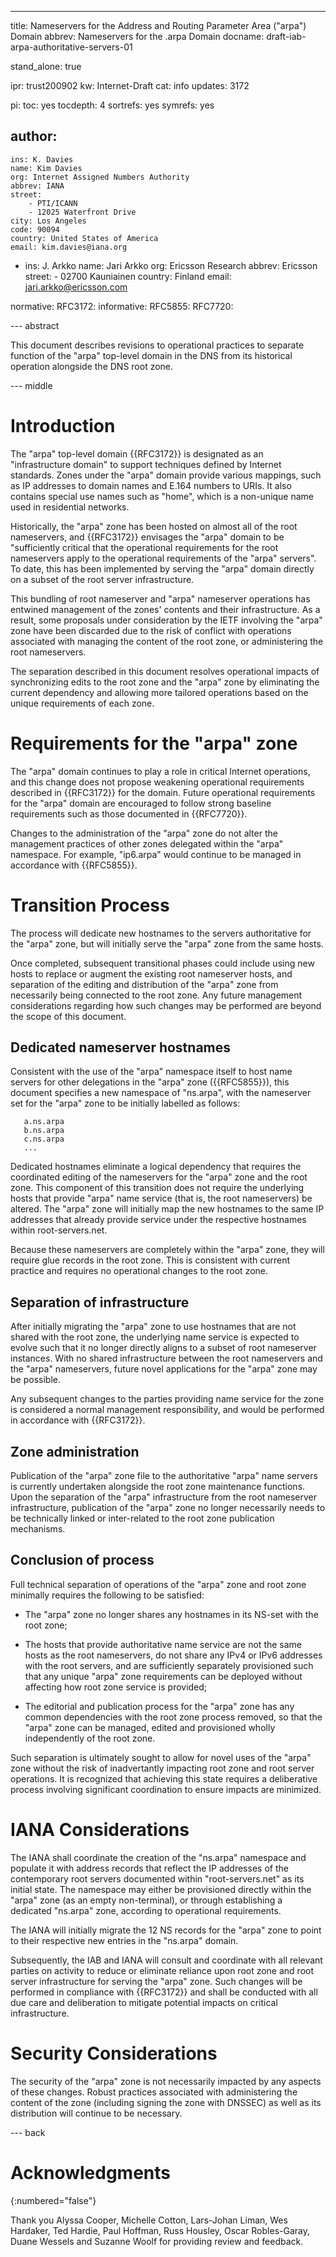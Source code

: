 ---
title: Nameservers for the Address and Routing Parameter Area ("arpa") Domain
abbrev: Nameservers for the .arpa Domain
docname: draft-iab-arpa-authoritative-servers-01

stand_alone: true

ipr: trust200902
kw: Internet-Draft
cat: info
updates: 3172

pi:
  toc: yes
  tocdepth: 4
  sortrefs: yes
  symrefs: yes
  
author:
  -
    ins: K. Davies
    name: Kim Davies
    org: Internet Assigned Numbers Authority
    abbrev: IANA
    street:
        - PTI/ICANN
        - 12025 Waterfront Drive
    city: Los Angeles
    code: 90094
    country: United States of America
    email: kim.davies@iana.org
  -
    ins: J. Arkko
    name: Jari Arkko
    org: Ericsson Research
    abbrev: Ericsson
    street:
        - 02700 Kauniainen
    country: Finland
    email: jari.arkko@ericsson.com

    
normative:
  RFC3172:
informative:
  RFC5855:
  RFC7720:
  

--- abstract

This document describes revisions to operational practices to separate
function of the "arpa" top-level domain in the DNS from its historical
operation alongside the DNS root zone.

--- middle

# Introduction

The "arpa" top-level domain {{RFC3172}} is designated as an
"infrastructure domain" to support techniques defined by Internet
standards. Zones under the "arpa" domain provide various mappings, such
as IP addresses to domain names and E.164 numbers to URIs. It also
contains special use names such as "home", which is a non-unique name
used in residential networks.

Historically, the "arpa" zone has been hosted on almost all of the
root nameservers, and {{RFC3172}} envisages the "arpa" domain to be
"sufficiently critical that the operational requirements for the root
nameservers apply to the operational requirements of the "arpa" servers". To
date, this has been implemented by serving the "arpa" domain directly on
a subset of the root server infrastructure.

This bundling of root nameserver and "arpa" nameserver operations has entwined
management of the zones' contents and their infrastructure. As a result,
some proposals under consideration by the IETF involving the "arpa" zone
have been discarded due to the risk of conflict with operations associated
with managing the content of the root zone, or administering the root
nameservers.

The separation described in this document resolves operational impacts
of synchronizing edits to the root zone and the "arpa" zone by
eliminating the current dependency and allowing more tailored operations
based on the unique requirements of each zone.

# Requirements for the "arpa" zone

The "arpa" domain continues to play a role in critical Internet
operations, and this change does not propose weakening operational
requirements described in {{RFC3172}} for the domain. Future operational
requirements for the "arpa" domain are encouraged to follow strong
baseline requirements such as those documented in {{RFC7720}}.

Changes to the administration of the "arpa" zone do not alter the
management practices of other zones delegated within the "arpa"
namespace. For example, "ip6.arpa" would continue to be managed in
accordance with {{RFC5855}}.

# Transition Process

The process will dedicate new hostnames to the servers authoritative for
the "arpa" zone, but will initially serve the "arpa" zone from the same
hosts.

Once completed, subsequent transitional phases could include using
new hosts to replace or augment the existing root nameserver hosts, and
separation of the editing and distribution of the "arpa" zone from
necessarily being connected to the root zone. Any future management
considerations regarding how such changes may be performed are beyond
the scope of this document.

## Dedicated nameserver hostnames

Consistent with the use of the "arpa" namespace itself to host name
servers for other delegations in the "arpa" zone ({{RFC5855}}), this
document specifies a new namespace of "ns.arpa", with the
nameserver set for the "arpa" zone to be initially labelled as follows:

~~~~~
   a.ns.arpa
   b.ns.arpa
   c.ns.arpa
   ...
~~~~~

Dedicated hostnames eliminate a logical dependency that requires the
coordinated editing of the nameservers for the "arpa" zone and the root
zone. This component of this transition does not require the underlying
hosts that provide "arpa" name service (that is, the root nameservers) be
altered. The "arpa" zone will initially map the new hostnames to the
same IP addresses that already provide service under the respective
hostnames within root-servers.net.

Because these nameservers are completely within the "arpa" zone, they
will require glue records in the root zone. This is consistent with
current practice and requires no operational changes to the root zone.

## Separation of infrastructure

After initially migrating the "arpa" zone to use hostnames that are not shared
with the root zone, the underlying name service is expected to evolve such that
it no longer directly aligns to a subset of root nameserver instances. With no
shared infrastructure between the root nameservers and the "arpa" nameservers, future
novel applications for the "arpa" zone may be possible.

Any subsequent changes to the parties providing name service for the
zone is considered a normal management responsibility, and would be
performed in accordance with {{RFC3172}}.

## Zone administration

Publication of the "arpa" zone file to the authoritative "arpa" name
servers is currently undertaken alongside the root zone maintenance functions.
Upon the separation of the "arpa" infrastructure from the root nameserver
infrastructure, publication of the "arpa" zone no longer necessarily needs
to be technically linked or inter-related to the root zone publication
mechanisms.

## Conclusion of process

Full technical separation of operations of the "arpa" zone and root zone 
minimally requires the following to be satisfied:

* The "arpa" zone no longer shares any hostnames in its NS-set with the root
  zone;
  
* The hosts that provide authoritative name service are not the same hosts
  as the root nameservers, do not share any IPv4 or IPv6 addresses with the
  root servers, and are sufficiently separately provisioned such
  that any unique "arpa" zone requirements can be deployed without affecting
  how root zone service is provided;
  
* The editorial and publication process for the "arpa" zone has any common
  dependencies with the root zone process removed, so that the "arpa" zone 
  can be managed, edited and provisioned wholly independently of the
  root zone.
  
Such separation is ultimately sought to allow for novel uses of
the "arpa" zone without the risk of inadvertantly impacting root zone and root
server operations. It is recognized that achieving this state requires a
deliberative process involving significant coordination to ensure impacts
are minimized.

# IANA Considerations

The IANA shall coordinate the creation of the "ns.arpa" namespace and
populate it with address records that reflect the IP addresses of the
contemporary root servers documented within "root-servers.net" as its
initial state. The namespace may either be provisioned directly within
the "arpa" zone (as an empty non-terminal), or through establishing
a dedicated "ns.arpa" zone, according to operational requirements.

The IANA will initially migrate the 12 NS records for the "arpa" zone
to point to their respective new entries in the "ns.arpa" domain.

Subsequently, the IAB and IANA will consult and coordinate with all relevant
parties on activity to reduce or eliminate reliance upon root zone
and root server infrastructure for serving the "arpa" zone. Such
changes will be performed in compliance with {{RFC3172}} and shall
be conducted with all due care and deliberation to mitigate potential
impacts on critical infrastructure.

# Security Considerations

The security of the "arpa" zone is not necessarily impacted by any
aspects of these changes. Robust practices associated with administering
the content of the zone (including signing the zone with DNSSEC) as well
as its distribution will continue to be necessary.

--- back

# Acknowledgments
{:numbered="false"}

Thank you Alyssa Cooper, Michelle Cotton, Lars-Johan Liman, Wes Hardaker,
Ted Hardie, Paul Hoffman, Russ Housley, Oscar Robles-Garay, Duane
Wessels and Suzanne Woolf for providing review and feedback.


